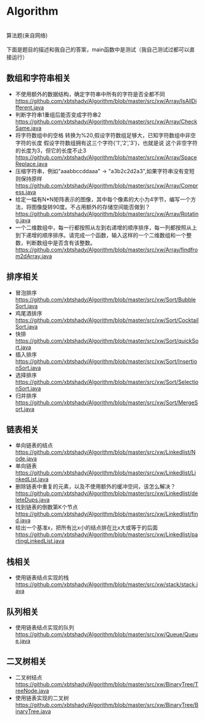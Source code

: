 # Algorithm
<br>算法题(来自网络)
<br><br>下面是题目的描述和我自己的答案，main函数中是测试（我自己测试过都可以直接运行）
## 数组和字符串相关
* 不使用额外的数据结构，确定字符串中所有的字符是否全都不同
<br>https://github.com/xbtshady/Algorithm/blob/master/src/xw/Array/IsAllDifferent.java
* 判断字符串1重组后能否变成字符串2
<br>https://github.com/xbtshady/Algorithm/blob/master/src/xw/Array/CheckSame.java
* 将字符数组中的空格 转换为%20,假设字符数组足够大，已知字符数组中非空字符的长度
假设字符数组拥有这三个字符{'1','2','3'}，也就是说 这个非空字符的长度为3，但它的长度不止3
<br>https://github.com/xbtshady/Algorithm/blob/master/src/xw/Array/SpaceReplace.java
* 压缩字符串，例如"aaabbccddaaa" -> "a3b2c2d2a3",如果字符串没有变短 则保持原样
<br>https://github.com/xbtshady/Algorithm/blob/master/src/xw/Array/Compress.java
* 给定一幅有N*N矩阵表示的图像，其中每个像素的大小为4字节，编写一个方法，将图像旋转90度。不占用额外的存储空间能否做到？
<br>https://github.com/xbtshady/Algorithm/blob/master/src/xw/Array/Rotating.java
* 一个二维数组中，每一行都按照从左到右递增的顺序排序，每一列都按照从上到下递增的顺序排序。请完成一个函数，输入这样的一个二维数组和一个整数，判断数组中是否含有该整数。
<br>https://github.com/xbtshady/Algorithm/blob/master/src/xw/Array/findfrom2dArray.java
## 排序相关
* 冒泡排序 <br> https://github.com/xbtshady/Algorithm/blob/master/src/xw/Sort/BubbleSort.java
* 鸡尾酒排序 <br> https://github.com/xbtshady/Algorithm/blob/master/src/xw/Sort/CocktailSort.java
* 快排 <br> https://github.com/xbtshady/Algorithm/blob/master/src/xw/Sort/quickSort.java
* 插入排序 <br> https://github.com/xbtshady/Algorithm/blob/master/src/xw/Sort/InsertionSort.java
* 选择排序 <br> https://github.com/xbtshady/Algorithm/blob/master/src/xw/Sort/SelectionSort.java
* 归并排序 <br> https://github.com/xbtshady/Algorithm/blob/master/src/xw/Sort/MergeSort.java
## 链表相关
* 单向链表的结点 <br>https://github.com/xbtshady/Algorithm/blob/master/src/xw/Linkedlist/Node.java
* 单向链表 <br> https://github.com/xbtshady/Algorithm/blob/master/src/xw/Linkedlist/LinkedList.java
* 删除链表中重复的元素，以及不使用额外的缓冲空间，该怎么解决？<br> https://github.com/xbtshady/Algorithm/blob/master/src/xw/Linkedlist/deleteDups.java
* 找到链表的倒数第K个节点 <br> https://github.com/xbtshady/Algorithm/blob/master/src/xw/Linkedlist/find.java
* 给出一个基准x，把所有比x小的结点排在比x大或等于的后面 <br> https://github.com/xbtshady/Algorithm/blob/master/src/xw/Linkedlist/partingLinkedList.java

## 栈相关
* 使用链表结点实现的栈 <br> https://github.com/xbtshady/Algorithm/blob/master/src/xw/stack/stack.java

## 队列相关
* 使用链表结点实现的队列 <br> https://github.com/xbtshady/Algorithm/blob/master/src/xw/Queue/Queue.java

## 二叉树相关
* 二叉树结点 <br> https://github.com/xbtshady/Algorithm/blob/master/src/xw/BinaryTree/TreeNode.java
* 使用链表实现的二叉树 <br> https://github.com/xbtshady/Algorithm/blob/master/src/xw/BinaryTree/BinaryTree.java
